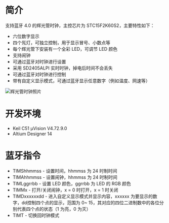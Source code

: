 # 简介

支持蓝牙 4.0 的辉光管时钟，主控芯片为 STC15F2K60S2，主要特性如下：

- 六位数字显示
- 四个氖灯，可独立控制，用于显示冒号、小数点等
- 每个辉光管下安装有一个全彩 LED，可调节 LED 颜色
- 支持闹钟
- 可通过蓝牙对时钟进行设置
- 采用 SD2405ALPI 实时时钟，掉电后时间不会丢失
- 可通过蓝牙对时钟进行控制
- 带有自定义显示模式，可通过蓝牙显示任意数字（例如温度、网速等）

![辉光管时钟照片](http://blanboom.org/images/2014/08/NixieClock_1.jpg)

# 开发环境

- Keil C51 µVision V4.72.9.0
- Altium Designer 14

# 蓝牙指令

 *  TIMShhmmss    -  设置时间，hhmmss 为 24 时制时间
 *  TIMAhhmmss    -  设置闹钟，hhmmss 为 24 时制时间
 *  TIMLggrrbb    -  设置 LED 颜色，ggrrbb 为 LED 的 RGB 颜色
 *  TIMMx         -  打开/关闭闹钟，x = 0 时打开，x = 1 时关闭
 *  TIMDxxxxxxdd  -  进入自定义显示模式并显示内容，xxxxxx 为要显示的数字，dd控制四个点的显示，范围为 0~ 15，其对应的四位二进制数中的各位分别代表四个点的状态（1 为亮，0 为灭）
 *  TIMT          -  切换回时钟模式
